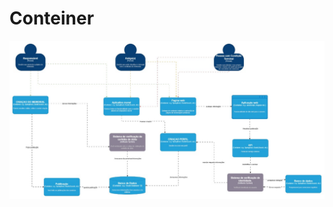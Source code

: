 # Conteiner
![<modelo-conteiner>](https://github.com/kenuysaa/app-homenagens-postumas/blob/main/modelo-c4/diagrama-conteiner.jpg)
